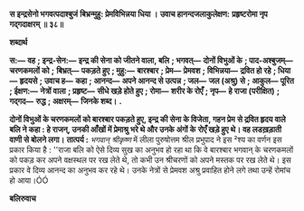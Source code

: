 **स इन्द्रसेनो भगवत्पदाश्बुजं** **बिभ्रन्मुहु: प्रेमविभिन्नया धिया ।** **उवाच हानन्दजलाकुलेक्षण:** **प्रहृष्टरोमा नृप गद्गदाक्षरम् ॥ ३८॥** 

**शब्दार्थ** 

**स:—** **वह** **; इन्द्र-सेन:—** **इन्द्र की सेना को जीतने वाला, बलि** **; भगवत्—** **दोनों विभुओं के** **; पाद-अश्बुजम्—** **चरणकमलों को** **;** **बिभ्रत्—** **पकड़ते हुए** **; मुहु:—** **बारश्बार** **; प्रेम—** **प्रेमवश** **; विभिन्नया—** **द्रवित हो रहे** **; धिया—** **हृदयसे** **; उवाच ह—** **कहा** **; आनन्द—** **अपने आनन्द से उत्पन्न** **; जल—** **जल (अश्रु) से** **; आकुल—** **पूरित** **; ईक्षण:—** **नेत्रों वाला** **; प्रहृष्ट—** **सीधे खड़े होते हुए** **; रोमा—** **शरीर के रोएँ** **; नृप—** **हे राजा (परीक्षित)** **; गद्गद—** **रुद्ध** **; अक्षरम्—** **जिनके शब्द।** **.** 

**दोनों विभुओं के चरणकमलों को बारश्बार पकड़ते हुए, इन्द्र की सेना के विजेता, गहन प्रेम** **से द्रवित हृदय वाले बलि ने कहा : हे राजन्, उनकी आँखों में प्रेमाश्रु भरे थे और उनके अंगों के** **रोएँ खड़े हुए थे। वह लडख़ड़ाती वाणी से बोलने लगा।** **तात्पर्य :** *भगवान् श्रीकृष्ण* में लीला पुरुषोत्तम श्रील प्रभुपाद ने इस ²श्य का वर्णन इस प्रकार किया है : ''राजा बलि को ऐसे दिव्य सुख का अनुभव हो रहा था कि वे बारश्बार भगवान् के चरणकमलों को पकड़ कर अपने वक्षस्थल पर रख लेते थे, तो कभी उन श्रीचरणों को अपने मस्तक पर रख लेते थे। इस प्रकार वे दिव्य आनन्द का अनुभव कर रहे थे। उनके नेत्रों से प्रेमवश अश्रु प्रवाहित होने लगे तथा उन्हें रोमांच हो आया।ÓÓ  

**बलिरुवाच** 